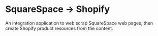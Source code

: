 # SquareSpace -> Shopify
An integration application to web scrap SquareSpace web pages, then create Shopify product resources from the content. 
